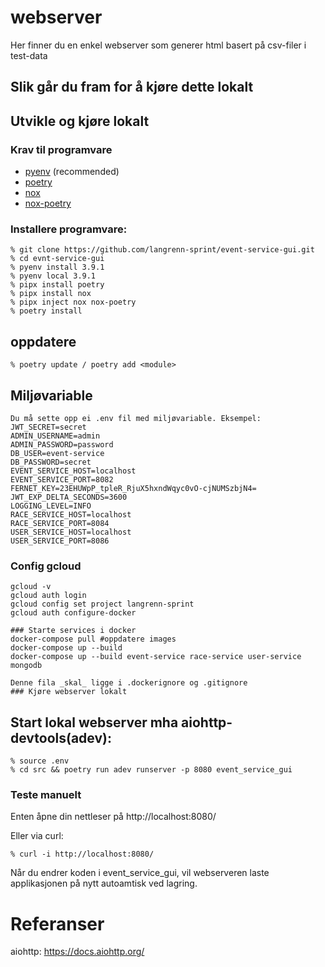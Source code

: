 # webserver

Her finner du en enkel webserver som generer html basert på csv-filer i test-data

## Slik går du fram for å kjøre dette lokalt

## Utvikle og kjøre lokalt
### Krav til programvare
- [pyenv](https://github.com/pyenv/pyenv) (recommended)
- [poetry](https://python-poetry.org/)
- [nox](https://nox.thea.codes/en/stable/)
- [nox-poetry](https://pypi.org/project/nox-poetry/)

### Installere programvare:
```
% git clone https://github.com/langrenn-sprint/event-service-gui.git
% cd evnt-service-gui
% pyenv install 3.9.1
% pyenv local 3.9.1
% pipx install poetry
% pipx install nox
% pipx inject nox nox-poetry
% poetry install
```

## oppdatere
```
% poetry update / poetry add <module>
```

## Miljøvariable
```
Du må sette opp ei .env fil med miljøvariable. Eksempel:
JWT_SECRET=secret
ADMIN_USERNAME=admin
ADMIN_PASSWORD=password
DB_USER=event-service
DB_PASSWORD=secret
EVENT_SERVICE_HOST=localhost
EVENT_SERVICE_PORT=8082
FERNET_KEY=23EHUWpP_tpleR_RjuX5hxndWqyc0vO-cjNUMSzbjN4=
JWT_EXP_DELTA_SECONDS=3600
LOGGING_LEVEL=INFO
RACE_SERVICE_HOST=localhost
RACE_SERVICE_PORT=8084
USER_SERVICE_HOST=localhost
USER_SERVICE_PORT=8086
```

### Config gcloud
```
gcloud -v
gcloud auth login
gcloud config set project langrenn-sprint
gcloud auth configure-docker

### Starte services i docker
docker-compose pull #oppdatere images
docker-compose up --build
docker-compose up --build event-service race-service user-service mongodb

Denne fila _skal_ ligge i .dockerignore og .gitignore
### Kjøre webserver lokalt
```

## Start lokal webserver mha aiohttp-devtools(adev):
```
% source .env
% cd src && poetry run adev runserver -p 8080 event_service_gui
```
### Teste manuelt
Enten åpne din nettleser på http://localhost:8080/

Eller via curl:
```
% curl -i http://localhost:8080/
```
Når du endrer koden i event_service_gui, vil webserveren laste applikasjonen på nytt autoamtisk ved lagring.

# Referanser
aiohttp: https://docs.aiohttp.org/
